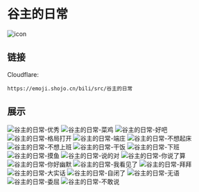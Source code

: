 # 谷主的日常
![icon](https://emoji.shojo.cn/bili/src/谷主的日常/icon.png)
## 链接
Cloudflare:
```
https://emoji.shojo.cn/bili/src/谷主的日常
```
## 展示
![谷主的日常-优秀](https://emoji.shojo.cn/bili/src/谷主的日常/谷主的日常-优秀.png)
![谷主的日常-菜鸡](https://emoji.shojo.cn/bili/src/谷主的日常/谷主的日常-菜鸡.png)
![谷主的日常-好吧](https://emoji.shojo.cn/bili/src/谷主的日常/谷主的日常-好吧.png)
![谷主的日常-格局打开](https://emoji.shojo.cn/bili/src/谷主的日常/谷主的日常-格局打开.png)
![谷主的日常-端庄](https://emoji.shojo.cn/bili/src/谷主的日常/谷主的日常-端庄.png)
![谷主的日常-不想起床](https://emoji.shojo.cn/bili/src/谷主的日常/谷主的日常-不想起床.png)
![谷主的日常-不想上班](https://emoji.shojo.cn/bili/src/谷主的日常/谷主的日常-不想上班.png)
![谷主的日常-干饭](https://emoji.shojo.cn/bili/src/谷主的日常/谷主的日常-干饭.png)
![谷主的日常-下班](https://emoji.shojo.cn/bili/src/谷主的日常/谷主的日常-下班.png)
![谷主的日常-摸鱼](https://emoji.shojo.cn/bili/src/谷主的日常/谷主的日常-摸鱼.png)
![谷主的日常-说的对](https://emoji.shojo.cn/bili/src/谷主的日常/谷主的日常-说的对.png)
![谷主的日常-你说了算](https://emoji.shojo.cn/bili/src/谷主的日常/谷主的日常-你说了算.png)
![谷主的日常-你好幽默](https://emoji.shojo.cn/bili/src/谷主的日常/谷主的日常-你好幽默.png)
![谷主的日常-我看见了](https://emoji.shojo.cn/bili/src/谷主的日常/谷主的日常-我看见了.png)
![谷主的日常-拜拜](https://emoji.shojo.cn/bili/src/谷主的日常/谷主的日常-拜拜.png)
![谷主的日常-大实话](https://emoji.shojo.cn/bili/src/谷主的日常/谷主的日常-大实话.png)
![谷主的日常-自闭了](https://emoji.shojo.cn/bili/src/谷主的日常/谷主的日常-自闭了.png)
![谷主的日常-无语](https://emoji.shojo.cn/bili/src/谷主的日常/谷主的日常-无语.png)
![谷主的日常-委屈](https://emoji.shojo.cn/bili/src/谷主的日常/谷主的日常-委屈.png)
![谷主的日常-不敢说](https://emoji.shojo.cn/bili/src/谷主的日常/谷主的日常-不敢说.png)
